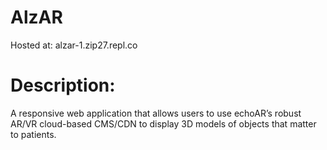 # AlzAR
Hosted at: alzar-1.zip27.repl.co

# Description:
A responsive web application that allows users to use echoAR’s robust AR/VR cloud-based CMS/CDN to display 3D models of objects that matter to patients.
